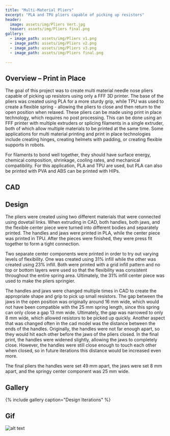 ```yaml
---
title: "Multi-Material Pliers"
excerpt: "PLA and TPU pliers capable of picking up resistors"
header:
  image: assets/img/Pliers Vert.jpg
  teaser: assets/img/Pliers final.png
gallery:
  - image_path: assets/img/Pliers v1.png
  - image_path: assets/img/Pliers v2.png
  - image_path: assets/img/Pliers v3.png
  - image_path: assets/img/Pliers final.png
   
---
```


## Overview – Print in Place

The goal of this project was to create multi material needle nose pliers capable of picking up resistors using only a FFF 3D printer. The base of the pliers was created using PLA for a more sturdy grip, while TPU was used to create a flexible spring \- allowing the pliers to close and then return to the open position when relaxed. These pliers can be made using print in place technology, which requires no post processing. This can be done using an FFF printer with multiple extruders or splicing filaments in a single extruder, both of which allow multiple materials to be printed at the same time. Some applications for multi material printing and print in place technologies include creating hinges, creating helmets with padding, or creating flexible supports in robots.

For filaments to bond well together, they should have surface energy, chemical composition, shrinkage, cooling rates, and mechanical compatibility. For this application, PLA and TPU are used, but PLA can also be printed with PVA and ABS can be printed with HIPs.

## CAD

## Design

The pliers were created using two different materials that were connected using dovetail links. When extruding in CAD, both handles, both jaws, and the flexible center piece were turned into different bodies and separately printed. The handles and jaws were printed in PLA, while the center piece was printed in TPU. After the pieces were finished, they were press fit together to form a tight connection.  

Two separate center components were printed in order to try out varying levels of flexibility. One was created using 31% infill while the other was created using 23% infill. Both were printed with a grid infill pattern and no top or bottom layers were used so that the flexibility was consistent throughout the entire spring area. Ultimately, the 31% infill center piece was used to make the pliers springier.

The handles and jaws were changed multiple times in CAD to create the appropriate shape and grip to pick up small resistors. The gap between the jaws in the open position was originally around 16 mm wide, which would not have been compatible with the 25 mm spring length, since this spring can only close a gap 13 mm wide. Ultimately, the gap was narrowed to only 8 mm wide, which allowed resistors to be picked up quickly. Another aspect that was changed often in the cad model was the distance between the ends of the handles. Originally, the handles were not far enough apart, so they would hit each other before the jaws of the pliers closed. In the final print, the handles were widened slightly, allowing the jaws to completely close. However, the handles were still close enough to touch each other when closed, so in future iterations this distance would be increased even more.

The final pliers the handles were set 49 mm apart, the jaws were set 8 mm apart, and the springy center component was 25 mm wide.

## Gallery

{% include gallery caption="Design Iterations" %}

## Gif
![alt text](assets/img/Pliers_GIF.GIF)
